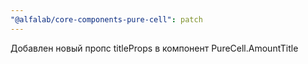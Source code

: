 ```yaml
---
"@alfalab/core-components-pure-cell": patch
---
```


Добавлен новый пропс titleProps в компонент PureCell.AmountTitle
